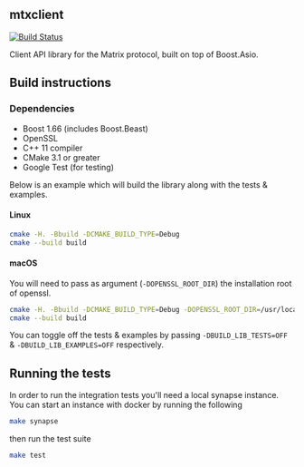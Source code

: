 mtxclient
---
[![Build Status](https://travis-ci.org/mujx/mtxclient.svg?branch=master)](https://travis-ci.org/mujx/mtxclient)

Client API library for the Matrix protocol, built on top of Boost.Asio.

## Build instructions

### Dependencies

- Boost 1.66 (includes Boost.Beast)
- OpenSSL
- C++ 11 compiler
- CMake 3.1 or greater
- Google Test (for testing)

Below is an example which will build the library along with the tests & examples.

#### Linux 

```bash
cmake -H. -Bbuild -DCMAKE_BUILD_TYPE=Debug
cmake --build build
```

#### macOS

You will need to pass as argument (`-DOPENSSL_ROOT_DIR`) the installation root of openssl. 

```bash
cmake -H. -Bbuild -DCMAKE_BUILD_TYPE=Debug -DOPENSSL_ROOT_DIR=/usr/local/opt/openssl
cmake --build build
```

You can toggle off the tests & examples by passing `-DBUILD_LIB_TESTS=OFF` &
`-DBUILD_LIB_EXAMPLES=OFF` respectively.

## Running the tests

In order to run the integration tests you'll need a local synapse instance. You
can start an instance with docker by running the following

```bash
make synapse
```
then run the test suite

```bash
make test 
```
